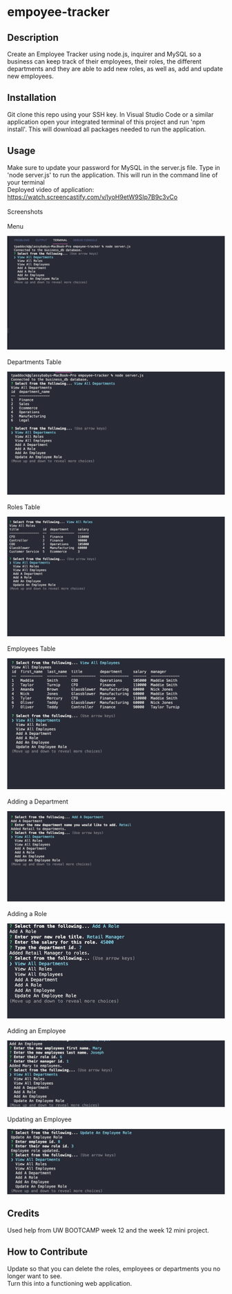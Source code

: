 # empoyee-tracker

## Description

Create an Employee Tracker using node.js, inquirer and MySQL so a business can keep track of their employees, their roles, the different departments and they are able to add new roles, as well as, add and update new employees.

## Installation

Git clone this repo using your SSH key. In Visual Studio Code or a similar application open your integrated terminal of this project and run 'npm install'. This will download all packages needed to run the application.

## Usage

Make sure to update your password for MySQL in the server.js file. Type in 'node server.js' to run the application. This will run in the command line of your terminal
<br>
Deployed video of application: https://watch.screencastify.com/v/IyoH9etW9SIp7B9c3vCo
<br>
<br>
Screenshots
<br>
<br>
Menu

![homescreen screenshot](./images/menu.jpg)
<br>
<br>
Departments Table

![notes page screenshot](./images/viewdepartments.jpg)
<br>
<br>
Roles Table

![notes page screenshot](./images/viewroles.jpg)
<br>
<br>
Employees Table

![notes page screenshot](./images/viewemployees.jpg)
<br>
<br>
Adding a Department

![notes page screenshot](./images/adddepartment.jpg)
<br>
<br>
Adding a Role

![notes page screenshot](./images/addrole.jpg)
<br>
<br>
Adding an Employee

![notes page screenshot](./images/addemployee.jpg)
<br>
<br>
Updating an Employee

![notes page screenshot](./images/updateemployee.jpg)

## Credits

Used help from UW BOOTCAMP week 12 and the week 12 mini project.

## How to Contribute

Update so that you can delete the roles, employees or departments you no longer want to see. <br>
Turn this into a functioning web application.
